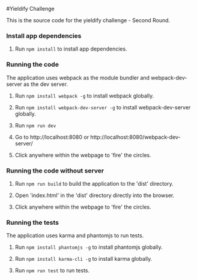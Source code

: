 #Yieldify Challenge 

This is the source code for the yieldify challenge - Second Round.



### Install app dependencies

1. Run `npm install` to install app dependencies.



### Running the code

The application uses webpack as the module bundler and webpack-dev-server as the dev server.

1. Run `npm install webpack -g` to install webpack globally.

1. Run `npm install webpack-dev-server -g` to install webpack-dev-server globally.

1. Run `npm run dev`

1. Go to http://localhost:8080 or http://localhost:8080/webpack-dev-server/

1. Click anywhere within the webpage to 'fire' the circles.



### Running the code without server

1. Run `npm run build` to build the application to the 'dist' directory. 

1. Open 'index.html' in the 'dist' directory directly into the browser.

1. Click anywhere within the webpage to 'fire' the circles.



### Running the tests

The application uses karma and phantomjs to run tests.

1. Run `npm install phantomjs -g` to install phantomjs globally.

1. Run `npm install karma-cli -g` to install karma globally.

1. Run `npm run test` to run tests.
